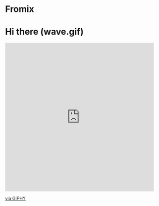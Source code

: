 # Fromix
# Hi there (wave.gif)

<iframe src="https://giphy.com/embed/5K7ngCtszoxxbaBieC" width="480" height="480" frameBorder="0" class="giphy-embed" allowFullScreen></iframe><p><a href="https://giphy.com/gifs/HollerStudios-animation-reaction-gif-holler-studios-5K7ngCtszoxxbaBieC">via GIPHY</a></p>
